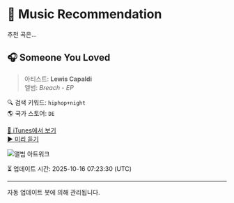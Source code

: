 
# 🎵 Music Recommendation

추천 곡은...

## 🎧 Someone You Loved  
> 아티스트: **Lewis Capaldi**  
> 앨범: _Breach - EP_  

🔍 검색 키워드: `hiphop+night`  
🌎 국가 스토어: `DE`

[🔗 iTunes에서 보기](https://music.apple.com/de/album/someone-you-loved/1441539148?i=1441539154&uo=4)  
[▶️ 미리 듣기](https://audio-ssl.itunes.apple.com/itunes-assets/AudioPreview116/v4/70/b7/6d/70b76dea-864b-7142-2304-74a980071694/mzaf_7460240788114060882.plus.aac.p.m4a)

![앨범 아트워크](https://is1-ssl.mzstatic.com/image/thumb/Music116/v4/05/f7/af/05f7af37-526e-5e6e-e4cd-9e4bc3da0756/18UMGIM52528.rgb.jpg/100x100bb.jpg)

⏳ 업데이트 시간: 2025-10-16 07:23:30 (UTC)

---
자동 업데이트 봇에 의해 관리됩니다.
